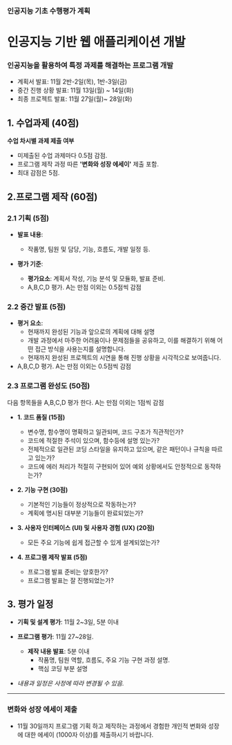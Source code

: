 ### 인공지능 기초 수행평가 계획

# 인공지능 기반 웹 애플리케이션 개발
### 인공지능을 활용하여 특정 과제를 해결하는 프로그램 개발
 - 계획서 발표: 11월 2반-2일(목), 1반-3일(금)
 - 중간 진행 상황 발표: 11월 13일(월) ~ 14일(화)
 - 최종 프로젝트 발표: 11월 27일(월)~ 28일(화)

## 1. 수업과제 (40점)
**수업 차시별 과제 제출 여부** 
  - 미제출된 수업 과제마다 0.5점 감점.
  - 프로그램 제작 과정 따른 **'변화와 성장 에세이'** 제출 포함.
  - 최대 감점은 5점.

## 2.프로그램 제작 (60점)

### 2.1 기획 (5점)

- **발표 내용**: 
  - 작품명, 팀원 및 담당, 기능, 흐름도, 개발 일정 등.

- **평가 기준**:
  - **평가요소**: 계획서 작성, 기능 분석 및 모듈화, 발표 준비.
  - A,B,C,D 평가. A는 만점 이외는 0.5점씩 감점 

### 2.2 중간 발표 (5점)
- **평거 요소**:
  - 현재까지 완성된 기능과 앞으로의 계획에 대해 설명
  - 개발 과정에서 마주한 어려움이나 문제점들을 공유하고, 이를 해결하기 위해 어떤 접근 방식을 사용는지를 설명합니다.
  - 현재까지 완성된 프로젝트의 시연을 통해 진행 상황을 시각적으로 보여줍니다.
- A,B,C,D 평가. A는 만점 이외는 0.5점씩 감점 
  
 
### 2.3 프로그램 완성도 (50점)
다음 항목들을 A,B,C,D 평가 한다. A는 만점 이외는 1점씩 감점 
 - **1. 코드 품질 (15점)**
   - 변수명, 함수명이 명확하고 일관되며, 코드 구조가 직관적인가?
   - 코드에 적절한 주석이 있으며, 함수등에 설명 있는가?
   - 전체적으로 일관된 코딩 스타일을 유지하고 있으며, 같은 패턴이나 규칙을 따르고 있는가?
   - 코드에 에러 처리가 적절히 구현되어 있어 예외 상황에서도 안정적으로 동작하는가?
 
 - **2. 기능 구현 (30점)**
   - 기본적인 기능들이 정상적으로 작동하는가?
   - 계획에 명시된 대부분 기능들이 완료되었는가?

 - **3. 사용자 인터페이스 (UI) 및 사용자 경험 (UX) (20점)**
   - 모든 주요 기능에 쉽게 접근할 수 있게 설계되었는가?

 - **4. 프로그램 제작 발표 (5점)**
   - 프로그램 발표 준비는 양호한가?
   - 프로그램 발표는 잘 진행되었는가?

   
## 3. 평가 일정 

- **기획 및 설계 평가**: 11월 2~3일, 5분 이내
  
- **프로그램 평가**: 11월 27~28일.
  - **제작 내용 발표**: 5분 이내
    - 작품명, 팀원 역할, 흐름도,  주요 기능 구현 과정 설명.
    - 핵심 코딩 부분 설명
     
  
- *내용과 일정은 사정에 따라 변경될 수 있음.*

---

### 변화와 성장 에세이 제출

- 11월 30일까지 프로그램 기획 하고 제작하는 과정에서 경험한 개인적 변화와 성장에 대한 에세이 (1000자 이상)를 제출하시기 바랍니다.
